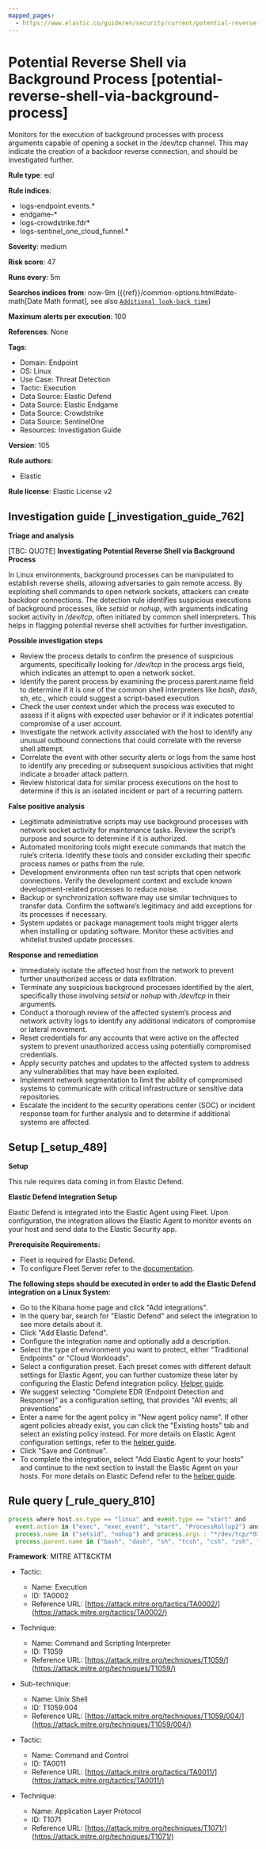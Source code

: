 ```yaml
---
mapped_pages:
  - https://www.elastic.co/guide/en/security/current/potential-reverse-shell-via-background-process.html
---
```


# Potential Reverse Shell via Background Process [potential-reverse-shell-via-background-process]

Monitors for the execution of background processes with process arguments capable of opening a socket in the /dev/tcp channel. This may indicate the creation of a backdoor reverse connection, and should be investigated further.

**Rule type**: eql

**Rule indices**:

* logs-endpoint.events.*
* endgame-*
* logs-crowdstrike.fdr*
* logs-sentinel_one_cloud_funnel.*

**Severity**: medium

**Risk score**: 47

**Runs every**: 5m

**Searches indices from**: now-9m ({{ref}}/common-options.html#date-math[Date Math format], see also [`Additional look-back time`](docs-content://solutions/security/detect-and-alert/create-detection-rule.md#rule-schedule))

**Maximum alerts per execution**: 100

**References**: None

**Tags**:

* Domain: Endpoint
* OS: Linux
* Use Case: Threat Detection
* Tactic: Execution
* Data Source: Elastic Defend
* Data Source: Elastic Endgame
* Data Source: Crowdstrike
* Data Source: SentinelOne
* Resources: Investigation Guide

**Version**: 105

**Rule authors**:

* Elastic

**Rule license**: Elastic License v2

## Investigation guide [_investigation_guide_762]

**Triage and analysis**

[TBC: QUOTE]
**Investigating Potential Reverse Shell via Background Process**

In Linux environments, background processes can be manipulated to establish reverse shells, allowing adversaries to gain remote access. By exploiting shell commands to open network sockets, attackers can create backdoor connections. The detection rule identifies suspicious executions of background processes, like *setsid* or *nohup*, with arguments indicating socket activity in */dev/tcp*, often initiated by common shell interpreters. This helps in flagging potential reverse shell activities for further investigation.

**Possible investigation steps**

* Review the process details to confirm the presence of suspicious arguments, specifically looking for */dev/tcp* in the process.args field, which indicates an attempt to open a network socket.
* Identify the parent process by examining the process.parent.name field to determine if it is one of the common shell interpreters like *bash*, *dash*, *sh*, etc., which could suggest a script-based execution.
* Check the user context under which the process was executed to assess if it aligns with expected user behavior or if it indicates potential compromise of a user account.
* Investigate the network activity associated with the host to identify any unusual outbound connections that could correlate with the reverse shell attempt.
* Correlate the event with other security alerts or logs from the same host to identify any preceding or subsequent suspicious activities that might indicate a broader attack pattern.
* Review historical data for similar process executions on the host to determine if this is an isolated incident or part of a recurring pattern.

**False positive analysis**

* Legitimate administrative scripts may use background processes with network socket activity for maintenance tasks. Review the script’s purpose and source to determine if it is authorized.
* Automated monitoring tools might execute commands that match the rule’s criteria. Identify these tools and consider excluding their specific process names or paths from the rule.
* Development environments often run test scripts that open network connections. Verify the development context and exclude known development-related processes to reduce noise.
* Backup or synchronization software may use similar techniques to transfer data. Confirm the software’s legitimacy and add exceptions for its processes if necessary.
* System updates or package management tools might trigger alerts when installing or updating software. Monitor these activities and whitelist trusted update processes.

**Response and remediation**

* Immediately isolate the affected host from the network to prevent further unauthorized access or data exfiltration.
* Terminate any suspicious background processes identified by the alert, specifically those involving *setsid* or *nohup* with */dev/tcp* in their arguments.
* Conduct a thorough review of the affected system’s process and network activity logs to identify any additional indicators of compromise or lateral movement.
* Reset credentials for any accounts that were active on the affected system to prevent unauthorized access using potentially compromised credentials.
* Apply security patches and updates to the affected system to address any vulnerabilities that may have been exploited.
* Implement network segmentation to limit the ability of compromised systems to communicate with critical infrastructure or sensitive data repositories.
* Escalate the incident to the security operations center (SOC) or incident response team for further analysis and to determine if additional systems are affected.


## Setup [_setup_489]

**Setup**

This rule requires data coming in from Elastic Defend.

**Elastic Defend Integration Setup**

Elastic Defend is integrated into the Elastic Agent using Fleet. Upon configuration, the integration allows the Elastic Agent to monitor events on your host and send data to the Elastic Security app.

**Prerequisite Requirements:**

* Fleet is required for Elastic Defend.
* To configure Fleet Server refer to the [documentation](docs-content://reference/ingestion-tools/fleet/fleet-server.md).

**The following steps should be executed in order to add the Elastic Defend integration on a Linux System:**

* Go to the Kibana home page and click "Add integrations".
* In the query bar, search for "Elastic Defend" and select the integration to see more details about it.
* Click "Add Elastic Defend".
* Configure the integration name and optionally add a description.
* Select the type of environment you want to protect, either "Traditional Endpoints" or "Cloud Workloads".
* Select a configuration preset. Each preset comes with different default settings for Elastic Agent, you can further customize these later by configuring the Elastic Defend integration policy. [Helper guide](docs-content://solutions/security/configure-elastic-defend/configure-an-integration-policy-for-elastic-defend.md).
* We suggest selecting "Complete EDR (Endpoint Detection and Response)" as a configuration setting, that provides "All events; all preventions"
* Enter a name for the agent policy in "New agent policy name". If other agent policies already exist, you can click the "Existing hosts" tab and select an existing policy instead. For more details on Elastic Agent configuration settings, refer to the [helper guide](docs-content://reference/ingestion-tools/fleet/agent-policy.md).
* Click "Save and Continue".
* To complete the integration, select "Add Elastic Agent to your hosts" and continue to the next section to install the Elastic Agent on your hosts. For more details on Elastic Defend refer to the [helper guide](docs-content://solutions/security/configure-elastic-defend/install-elastic-defend.md).


## Rule query [_rule_query_810]

```js
process where host.os.type == "linux" and event.type == "start" and
  event.action in ("exec", "exec_event", "start", "ProcessRollup2") and
  process.name in ("setsid", "nohup") and process.args : "*/dev/tcp/*0>&1*" and
  process.parent.name in ("bash", "dash", "sh", "tcsh", "csh", "zsh", "ksh", "fish")
```

**Framework**: MITRE ATT&CKTM

* Tactic:

    * Name: Execution
    * ID: TA0002
    * Reference URL: [https://attack.mitre.org/tactics/TA0002/](https://attack.mitre.org/tactics/TA0002/)

* Technique:

    * Name: Command and Scripting Interpreter
    * ID: T1059
    * Reference URL: [https://attack.mitre.org/techniques/T1059/](https://attack.mitre.org/techniques/T1059/)

* Sub-technique:

    * Name: Unix Shell
    * ID: T1059.004
    * Reference URL: [https://attack.mitre.org/techniques/T1059/004/](https://attack.mitre.org/techniques/T1059/004/)

* Tactic:

    * Name: Command and Control
    * ID: TA0011
    * Reference URL: [https://attack.mitre.org/tactics/TA0011/](https://attack.mitre.org/tactics/TA0011/)

* Technique:

    * Name: Application Layer Protocol
    * ID: T1071
    * Reference URL: [https://attack.mitre.org/techniques/T1071/](https://attack.mitre.org/techniques/T1071/)



